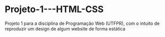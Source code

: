 # Projeto-1---HTML-CSS
Projeto 1 para a disciplina de Programação Web (UTFPR), com o intuito de reproduzir um design de algum website de forma estática
